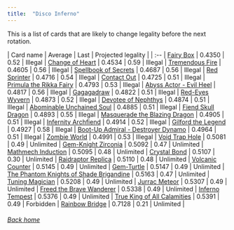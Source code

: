 ```yaml
---
title:  "Disco Inferno"
---
```


This is a list of cards that are likely to change legality before the next rotation.

| Card name | Average | Last | Projected legality |
| :-- |
[Fairy Box](https://db.ygoprodeck.com/card/?search=Fairy%20Box) | 0.4350 | 0.52 | Illegal |
[Change of Heart](https://db.ygoprodeck.com/card/?search=Change%20of%20Heart) | 0.4534 | 0.59 | Illegal |
[Tremendous Fire](https://db.ygoprodeck.com/card/?search=Tremendous%20Fire) | 0.4605 | 0.56 | Illegal |
[Spellbook of Secrets](https://db.ygoprodeck.com/card/?search=Spellbook%20of%20Secrets) | 0.4687 | 0.56 | Illegal |
[Red Sprinter](https://db.ygoprodeck.com/card/?search=Red%20Sprinter) | 0.4716 | 0.54 | Illegal |
[Contact Out](https://db.ygoprodeck.com/card/?search=Contact%20Out) | 0.4725 | 0.51 | Illegal |
[Primula the Rikka Fairy](https://db.ygoprodeck.com/card/?search=Primula%20the%20Rikka%20Fairy) | 0.4793 | 0.53 | Illegal |
[Abyss Actor - Evil Heel](https://db.ygoprodeck.com/card/?search=Abyss%20Actor%20-%20Evil%20Heel) | 0.4817 | 0.56 | Illegal |
[Gagagadraw](https://db.ygoprodeck.com/card/?search=Gagagadraw) | 0.4822 | 0.51 | Illegal |
[Red-Eyes Wyvern](https://db.ygoprodeck.com/card/?search=Red-Eyes%20Wyvern) | 0.4873 | 0.52 | Illegal |
[Devotee of Nephthys](https://db.ygoprodeck.com/card/?search=Devotee%20of%20Nephthys) | 0.4874 | 0.51 | Illegal |
[Abominable Unchained Soul](https://db.ygoprodeck.com/card/?search=Abominable%20Unchained%20Soul) | 0.4885 | 0.51 | Illegal |
[Fiend Skull Dragon](https://db.ygoprodeck.com/card/?search=Fiend%20Skull%20Dragon) | 0.4893 | 0.55 | Illegal |
[Masquerade the Blazing Dragon](https://db.ygoprodeck.com/card/?search=Masquerade%20the%20Blazing%20Dragon) | 0.4905 | 0.51 | Illegal |
[Infernity Archfiend](https://db.ygoprodeck.com/card/?search=Infernity%20Archfiend) | 0.4914 | 0.52 | Illegal |
[Gilford the Legend](https://db.ygoprodeck.com/card/?search=Gilford%20the%20Legend) | 0.4927 | 0.58 | Illegal |
[Boot-Up Admiral - Destroyer Dynamo](https://db.ygoprodeck.com/card/?search=Boot-Up%20Admiral%20-%20Destroyer%20Dynamo) | 0.4964 | 0.51 | Illegal |
[Zombie World](https://db.ygoprodeck.com/card/?search=Zombie%20World) | 0.4991 | 0.53 | Illegal |
[Void Trap Hole](https://db.ygoprodeck.com/card/?search=Void%20Trap%20Hole) | 0.5081 | 0.49 | Unlimited |
[Gem-Knight Zirconia](https://db.ygoprodeck.com/card/?search=Gem-Knight%20Zirconia) | 0.5092 | 0.47 | Unlimited |
[Mathmech Induction](https://db.ygoprodeck.com/card/?search=Mathmech%20Induction) | 0.5095 | 0.48 | Unlimited |
[Crystal Bond](https://db.ygoprodeck.com/card/?search=Crystal%20Bond) | 0.5107 | 0.30 | Unlimited |
[Raidraptor Replica](https://db.ygoprodeck.com/card/?search=Raidraptor%20Replica) | 0.5110 | 0.48 | Unlimited |
[Volcanic Counter](https://db.ygoprodeck.com/card/?search=Volcanic%20Counter) | 0.5145 | 0.49 | Unlimited |
[Gem-Turtle](https://db.ygoprodeck.com/card/?search=Gem-Turtle) | 0.5147 | 0.49 | Unlimited |
[The Phantom Knights of Shade Brigandine](https://db.ygoprodeck.com/card/?search=The%20Phantom%20Knights%20of%20Shade%20Brigandine) | 0.5163 | 0.47 | Unlimited |
[Tuning Magician](https://db.ygoprodeck.com/card/?search=Tuning%20Magician) | 0.5208 | 0.49 | Unlimited |
[Jurrac Meteor](https://db.ygoprodeck.com/card/?search=Jurrac%20Meteor) | 0.5307 | 0.49 | Unlimited |
[Freed the Brave Wanderer](https://db.ygoprodeck.com/card/?search=Freed%20the%20Brave%20Wanderer) | 0.5338 | 0.49 | Unlimited |
[Inferno Tempest](https://db.ygoprodeck.com/card/?search=Inferno%20Tempest) | 0.5376 | 0.49 | Unlimited |
[True King of All Calamities](https://db.ygoprodeck.com/card/?search=True%20King%20of%20All%20Calamities) | 0.5391 | 0.49 | Forbidden |
[Rainbow Bridge](https://db.ygoprodeck.com/card/?search=Rainbow%20Bridge) | 0.7128 | 0.21 | Unlimited |

###### [Back home](index)